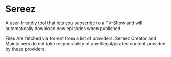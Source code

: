 # Sereez
A user-friendly tool that lets you subscribe to a TV-Show and will automatically download new episodes when published.

Files Are fetched via torrent from a list of providers. Sereez Creator and Maintainers do not take responsibility of any illegal/pirated content provided by these providers.

